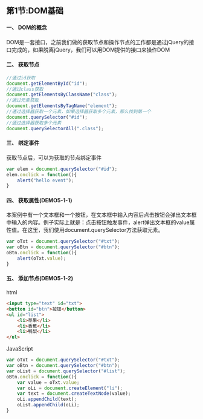 ## 第1节:DOM基础

#### 一、 DOM的概念
DOM是一套接口，之前我们做的获取节点和操作节点的工作都是通过jQuery的接口完成的，如果脱离jQuery，我们可以用DOM提供的接口来操作DOM

#### 二、 获取节点
``` js
//通过id获取
document.getElementById("id");
//通过class获取
document.getElementsByClassName("class");
//通过元素获取
document.getElementsByTagName("element");
//通过选择器获取一个元素，如果选择器获取多个元素，那么找到第一个
document.querySelector("#id");
//通过选择器获取多个元素
document.querySelectorAll(".class");
```

#### 三、 绑定事件
获取节点后，可以为获取的节点绑定事件
``` js
var elem = document.querySelector("#id");
elem.onclick = function(){
    alert("hello event");
}
```

#### 四、 获取属性(DEMO5-1-1)
本案例中有一个文本框和一个按钮，在文本框中输入内容后点击按钮会弹出文本框中输入的内容。例子实际上就是：点击按钮触发事件，alert弹出文本框的value属性值。在这里，我们使用document.querySelector方法获取元素。
``` js
var oTxt = document.querySelector("#txt");
var oBtn = document.querySelector("#btn");
oBtn.onclick = function(){
    alert(oTxt.value);
}
```

#### 五、 添加节点(DEMO5-1-2)

html
``` html
<input type="text" id="txt">
<button id="btn">按钮</button>
<ul id="list">
    <li>苹果</li>
    <li>香蕉</li>
    <li>鸭梨</li>
</ul>
```

JavaScript
``` js
var oTxt = document.querySelector("#txt");
var oBtn = document.querySelector("#btn");
var oList = document.querySelector("#list");
oBtn.onclick = function(){
    var value = oTxt.value;
    var oLi = document.createElement("li");
    var text = document.createTextNode(value);
    oLi.appendChild(text);
    oList.appendChild(oLi);
}
```

